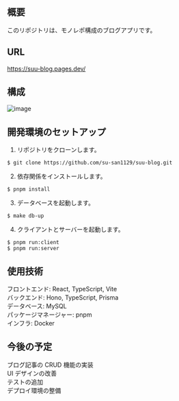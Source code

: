 ## 概要

このリポジトリは、モノレポ構成のブログアプリです。

## URL
https://suu-blog.pages.dev/

## 構成
![image](https://github.com/su-san1129/suu-blog/assets/48959170/21f1b3dd-a389-436a-90c9-e78215aaedc3)

## 開発環境のセットアップ

1. リポジトリをクローンします。

```
$ git clone https://github.com/su-san1129/suu-blog.git
```

2. 依存関係をインストールします。

```
$ pnpm install
```

3. データベースを起動します。

```
$ make db-up
```

4. クライアントとサーバーを起動します。

```
$ pnpm run:client
$ pnpm run:server
```

## 使用技術

フロントエンド: React, TypeScript, Vite  
バックエンド: Hono, TypeScript, Prisma  
データベース: MySQL  
パッケージマネージャー: pnpm  
インフラ: Docker 

## 今後の予定

ブログ記事の CRUD 機能の実装  
UI デザインの改善  
テストの追加  
デプロイ環境の整備
